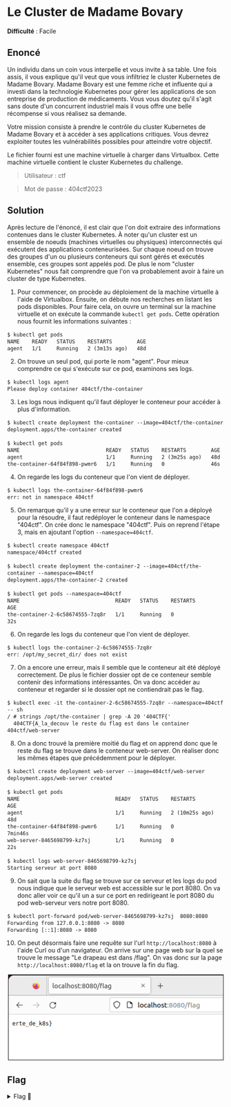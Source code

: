 # Le Cluster de Madame Bovary

**Difficulté** : Facile

## Enoncé
Un individu dans un coin vous interpelle et vous invite à sa table. Une fois assis, il vous explique qu'il veut que vous infiltriez le cluster Kubernetes de Madame Bovary. Madame Bovary est une femme riche et influente qui a investi dans la technologie Kubernetes pour gérer les applications de son entreprise de production de médicaments. Vous vous doutez qu'il s'agit sans doute d'un concurrent industriel mais il vous offre une belle récompense si vous réalisez sa demande.

Votre mission consiste à prendre le contrôle du cluster Kubernetes de Madame Bovary et à accéder à ses applications critiques. Vous devrez exploiter toutes les vulnérabilités possibles pour atteindre votre objectif.

Le fichier fourni est une machine virtuelle à charger dans Virtualbox. Cette machine virtuelle contient le cluster Kubernetes du challenge.

> Utilisateur : ctf

> Mot de passe : 404ctf2023


## Solution

Après lecture de l'énoncé, il est clair que l'on doit extraire des informations contenues dans le cluster Kubernetes. À noter qu'un cluster est un ensemble de noeuds (machines virtuelles ou physiques) interconnectés qui exécutent des applications conteneurisées. Sur chaque noeud on trouve des groupes d'un ou plusieurs conteneurs qui sont gérés et exécutés ensemble, ces groupes sont appelés pod. De plus le nom "cluster Kubernetes" nous fait comprendre que l'on va probablement avoir à faire un cluster de type Kubernetes. 

1. Pour commencer, on procède au déploiement de la machine virtuelle à l'aide de Virtualbox. Ensuite, on débute nos recherches en listant les pods disponibles. Pour faire cela, on ouvre un terminal sur la machine virtuelle et on exécute la commande `kubectl get pods`. Cette opération nous fournit les informations suivantes :

```
$ kubectl get pods
NAME    READY   STATUS    RESTARTS        AGE
agent   1/1     Running   2 (3m13s ago)   48d
```

2. On trouve un seul pod, qui porte le nom "agent". Pour mieux comprendre ce qui s'exécute sur ce pod, examinons ses logs.

```
$ kubectl logs agent
Please deploy container 404ctf/the-container
```

3. Les logs nous indiquent qu'il faut déployer le conteneur pour accéder à plus d'information.

```
$ kubectl create deployment the-container --image=404ctf/the-container
deployment.apps/the-container created

$ kubectl get pods
NAME                            READY   STATUS    RESTARTS        AGE
agent                           1/1     Running   2 (3m25s ago)   48d
the-container-64f84f898-pwmr6   1/1     Running   0               46s
``` 

4. On regarde les logs du conteneur que l'on vient de déployer.

```
$ kubectl logs the-container-64f84f898-pwmr6
err: not in namespace 404ctf
```

5. On remarque qu'il y a une erreur sur le conteneur que l'on a déployé pour la résoudre, il faut redéployer le conteneur dans le namespace "404ctf". On crée donc le namespace "404ctf".
Puis on reprend l'étape 3, mais en ajoutant l'option `--namespace=404ctf`.

```
$ kubectl create namespace 404ctf
namespace/404ctf created

$ kubectl create deployment the-container-2 --image=404ctf/the-container --namespace=404ctf
deployment.apps/the-container-2 created

$ kubectl get pods --namespace=404ctf
NAME                               READY   STATUS    RESTARTS        AGE
the-container-2-6c58674555-7zq8r   1/1     Running   0               32s
``` 

6. On regarde les logs du conteneur que l'on vient de déployer.

```
$ kubectl logs the-container-2-6c58674555-7zq8r
err: /opt/my_secret_dir/ does not exist
```

7. On a encore une erreur, mais il semble que le conteneur ait été déployé correctement. De plus le fichier dossier opt de ce conteneur semble contenir des informations intéressantes. On va donc accéder au conteneur et regarder si le dossier opt ne contiendrait pas le flag.

```
$ kubectl exec -it the-container-2-6c58674555-7zq8r --namespace=404ctf -- sh
/ # strings /opt/the-container | grep -A 20 '404CTF{'
  404CTF{A_la_decouv le reste du flag est dans le container 404ctf/web-server
```

8. On a donc trouvé la première moitié du flag et on apprend donc que le reste du flag se trouve dans le conteneur web-server.
On réaliser donc les mêmes étapes que précédemment pour le déployer.

```
$ kubectl create deployment web-server --image=404ctf/web-server
deployment.apps/web-server created

$ kubectl get pods
NAME                               READY   STATUS    RESTARTS         AGE
agent                              1/1     Running   2 (10m25s ago)   48d
the-container-64f84f898-pwmr6      1/1     Running   0                7min46s
web-server-8465698799-kz7sj        1/1     Running   0                22s

$ kubectl logs web-server-8465698799-kz7sj
Starting serveur at port 8080
```

9. On sait que la suite du flag se trouve sur ce serveur et les logs du pod nous indique que le serveur web est accessible sur le port 8080. On va donc aller voir ce qu'il un a sur ce port en redirigeant le port 8080 du pod web-serveur vers notre port 8080.

```
$ kubectl port-forward pod/web-server-8465698799-kz7sj  8080:8080
Forwarding from 127.0.0.1:8080 -> 8080
Forwarding [::1]:8080 -> 8080
```

10. On peut désormais faire une requête sur l'url `http://localhost:8080` à l'aide Curl ou d'un navigateur. On arrive sur une page web sur la quel se trouve le message "Le drapeau est dans /flag". On vas donc sur la page `http://localhost:8080/flag` et la on trouve la fin du flag.

<p align="center"><img src="la fin du flag.png" alt="La fin du flag" width="500"></p>

## Flag

<details>
<summary> Flag 🚩</summary>

```
404CTF{A_la_decouverte_de_k8s}
```
